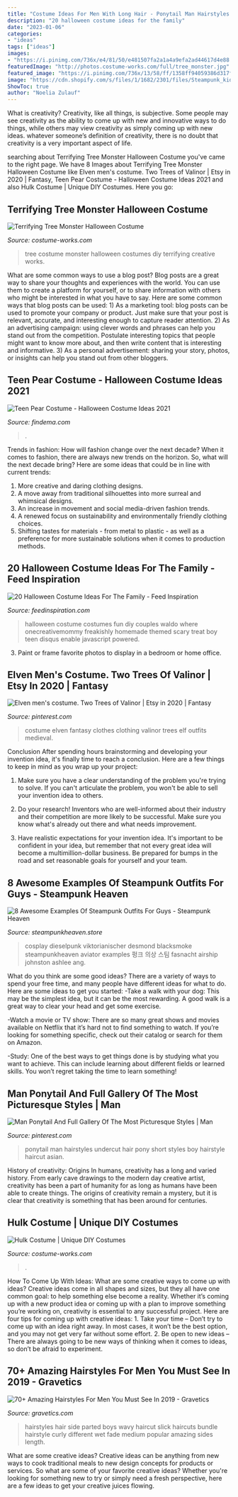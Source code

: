 ```yaml
---
title: "Costume Ideas For Men With Long Hair - Ponytail Man Hairstyles Undercut Hair Pony Short Styles Boy Hairstyle Haircut Asian"
description: "20 halloween costume ideas for the family"
date: "2023-01-06"
categories:
- "ideas"
tags: ["ideas"]
images:
- "https://i.pinimg.com/736x/e4/81/50/e481507fa2a1a4a9efa2ad44617d4e88.jpg"
featuredImage: "http://photos.costume-works.com/full/tree_monster.jpg"
featured_image: "https://i.pinimg.com/736x/13/58/ff/1358ff94059386d317f7c07a8c63b62d.jpg"
image: "https://cdn.shopify.com/s/files/1/1682/2301/files/Steampunk_kid_zpszydd2ub4_1024x1024.jpg?v=1488504643"
ShowToc: true
author: "Noelia Zulauf"
---
```



What is creativity?
Creativity, like all things, is subjective. Some people may see creativity as the ability to come up with new and innovative ways to do things, while others may view creativity as simply coming up with new ideas. whatever someone’s definition of creativity, there is no doubt that creativity is a very important aspect of life.

	

		
searching about Terrifying Tree Monster Halloween Costume you've came to the right page. We have 8 Images about Terrifying Tree Monster Halloween Costume like Elven men&#039;s costume. Two Trees of Valinor | Etsy in 2020 | Fantasy, Teen Pear Costume - Halloween Costume Ideas 2021 and also Hulk Costume | Unique DIY Costumes. Here you go:
		
    
## Terrifying Tree Monster Halloween Costume

<img loading=lazy src="http://photos.costume-works.com/full/tree_monster.jpg" onerror="this.onerror=null;this.src='https://tse4.mm.bing.net/th?id=OIP.uWwxoEBWBU_ZKJaTH-swEAHaKF&amp;pid=15.1';" alt="Terrifying Tree Monster Halloween Costume">

_Source: costume-works.com_

>tree costume monster halloween costumes diy terrifying creative works. 

	

What are some common ways to use a blog post?
Blog posts are a great way to share your thoughts and experiences with the world. You can use them to create a platform for yourself, or to share information with others who might be interested in what you have to say. Here are some common ways that blog posts can be used: 1) As a marketing tool: blog posts can be used to promote your company or product. Just make sure that your post is relevant, accurate, and interesting enough to capture reader attention. 2) As an advertising campaign: using clever words and phrases can help you stand out from the competition. Postulate interesting topics that people might want to know more about, and then write content that is interesting and informative. 3) As a personal advertisement: sharing your story, photos, or insights can help you stand out from other bloggers.

    
## Teen Pear Costume - Halloween Costume Ideas 2021

<img loading=lazy src="https://findema.com/wp-content/uploads/2014/10/halloween_20146826.jpg" onerror="this.onerror=null;this.src='https://tse3.mm.bing.net/th?id=OIP.20JqRm9wfyqsPIcx7-tOPwHaKl&amp;pid=15.1';" alt="Teen Pear Costume - Halloween Costume Ideas 2021">

_Source: findema.com_

>. 

	

Trends in fashion: How will fashion change over the next decade?
When it comes to fashion, there are always new trends on the horizon. So, what will the next decade bring? Here are some ideas that could be in line with current trends: 
1. More creative and daring clothing designs.
2. A move away from traditional silhouettes into more surreal and whimsical designs.
3. An increase in movement and social media-driven fashion trends.
4. A renewed focus on sustainability and environmentally friendly clothing choices. 
5. Shifting tastes for materials - from metal to plastic - as well as a preference for more sustainable solutions when it comes to production methods.

    
## 20 Halloween Costume Ideas For The Family - Feed Inspiration

<img loading=lazy src="http://feedinspiration.com/wp-content/uploads/2016/08/Freakishly-Fun-Couples-and-Family-Halloween-Costumes.jpg" onerror="this.onerror=null;this.src='https://tse2.mm.bing.net/th?id=OIP.NdXKojfBnd3RESrlPBtSHQHaLQ&amp;pid=15.1';" alt="20 Halloween Costume Ideas For The Family - Feed Inspiration">

_Source: feedinspiration.com_

>halloween costume costumes fun diy couples waldo where onecreativemommy freakishly homemade themed scary treat boy teen disqus enable javascript powered. 

	

3. Paint or frame favorite photos to display in a bedroom or home office.

    
## Elven Men&#039;s Costume. Two Trees Of Valinor | Etsy In 2020 | Fantasy

<img loading=lazy src="https://i.pinimg.com/736x/e4/81/50/e481507fa2a1a4a9efa2ad44617d4e88.jpg" onerror="this.onerror=null;this.src='https://tse3.mm.bing.net/th?id=OIP.Cg1dpUv4LniicmdYJMTjuAHaLH&amp;pid=15.1';" alt="Elven men&#039;s costume. Two Trees of Valinor | Etsy in 2020 | Fantasy">

_Source: pinterest.com_

>costume elven fantasy clothes clothing valinor trees elf outfits medieval. 

	

Conclusion
After spending hours brainstorming and developing your invention idea, it's finally time to reach a conclusion. Here are a few things to keep in mind as you wrap up your project:
1. Make sure you have a clear understanding of the problem you're trying to solve. If you can't articulate the problem, you won't be able to sell your invention idea to others.

2. Do your research! Inventors who are well-informed about their industry and their competition are more likely to be successful. Make sure you know what's already out there and what needs improvement.

3. Have realistic expectations for your invention idea. It's important to be confident in your idea, but remember that not every great idea will become a multimillion-dollar business. Be prepared for bumps in the road and set reasonable goals for yourself and your team.

    
## 8 Awesome Examples Of Steampunk Outfits For Guys - Steampunk Heaven

<img loading=lazy src="https://cdn.shopify.com/s/files/1/1682/2301/files/Steampunk_kid_zpszydd2ub4_1024x1024.jpg?v=1488504643" onerror="this.onerror=null;this.src='https://tse1.mm.bing.net/th?id=OIP.x2stOoA7IPhbsnJOBCSfZAHaLG&amp;pid=15.1';" alt="8 Awesome Examples Of Steampunk Outfits For Guys - Steampunk Heaven">

_Source: steampunkheaven.store_

>cosplay dieselpunk viktorianischer desmond blacksmoke steampunkheaven aviator examples 펑크 의상 스팀 fasnacht airship johnston ashlee ang. 

	

What do you think are some good ideas?
There are a variety of ways to spend your free time, and many people have different ideas for what to do. Here are some ideas to get you started: 
-Take a walk with your dog: This may be the simplest idea, but it can be the most rewarding. A good walk is a great way to clear your head and get some exercise. 

-Watch a movie or TV show: There are so many great shows and movies available on Netflix that it’s hard not to find something to watch. If you’re looking for something specific, check out their catalog or search for them on Amazon. 

-Study: One of the best ways to get things done is by studying what you want to achieve. This can include learning about different fields or learned skills. You won’t regret taking the time to learn something!

    
## Man Ponytail And Full Gallery Of The Most Picturesque Styles | Man

<img loading=lazy src="https://i.pinimg.com/736x/13/58/ff/1358ff94059386d317f7c07a8c63b62d.jpg" onerror="this.onerror=null;this.src='https://tse4.mm.bing.net/th?id=OIP.gwDMSuoJRMkWGwTPb_1q3QHaLH&amp;pid=15.1';" alt="Man Ponytail And Full Gallery Of The Most Picturesque Styles | Man">

_Source: pinterest.com_

>ponytail man hairstyles undercut hair pony short styles boy hairstyle haircut asian. 

	

History of creativity: Origins
In humans, creativity has a long and varied history. From early cave drawings to the modern day creative artist, creativity has been a part of humanity for as long as humans have been able to create things. The origins of creativity remain a mystery, but it is clear that creativity is something that has been around for centuries.

    
## Hulk Costume | Unique DIY Costumes

<img loading=lazy src="https://photos.costume-works.com/full/hulk19.jpg" onerror="this.onerror=null;this.src='https://tse1.mm.bing.net/th?id=OIP.KuJqj1ACniWS1bVBaErXPQHaMe&amp;pid=15.1';" alt="Hulk Costume | Unique DIY Costumes">

_Source: costume-works.com_

>. 

	

How To Come Up With Ideas: What are some creative ways to come up with ideas?
Creative ideas come in all shapes and sizes, but they all have one common goal: to help something else become a reality. Whether it’s coming up with a new product idea or coming up with a plan to improve something you’re working on, creativity is essential to any successful project. Here are four tips for coming up with creative ideas: 1. Take your time – Don’t try to come up with an idea right away. In most cases, it won’t be the best option, and you may not get very far without some effort. 2. Be open to new ideas – There are always going to be new ways of thinking when it comes to ideas, so don’t be afraid to experiment. 
    
## 70+ Amazing Hairstyles For Men You Must See In 2019 - Gravetics

<img loading=lazy src="https://www.gravetics.com/wp-content/uploads/2016/12/Men-who-have-wavy-hair-would-love-this-haircut..jpg" onerror="this.onerror=null;this.src='https://tse1.mm.bing.net/th?id=OIP.AT3wEtY61ioomrje3PUMlAHaKx&amp;pid=15.1';" alt="70+ Amazing Hairstyles For Men You Must See In 2019 - Gravetics">

_Source: gravetics.com_

>hairstyles hair side parted boys wavy haircut slick haircuts bundle hairstyle curly different wet fade medium popular amazing sides length. 

	

What are some creative ideas?
Creative ideas can be anything from new ways to cook traditional meals to new design concepts for products or services. So what are some of your favorite creative ideas? Whether you're looking for something new to try or simply need a fresh perspective, here are a few ideas to get your creative juices flowing.

